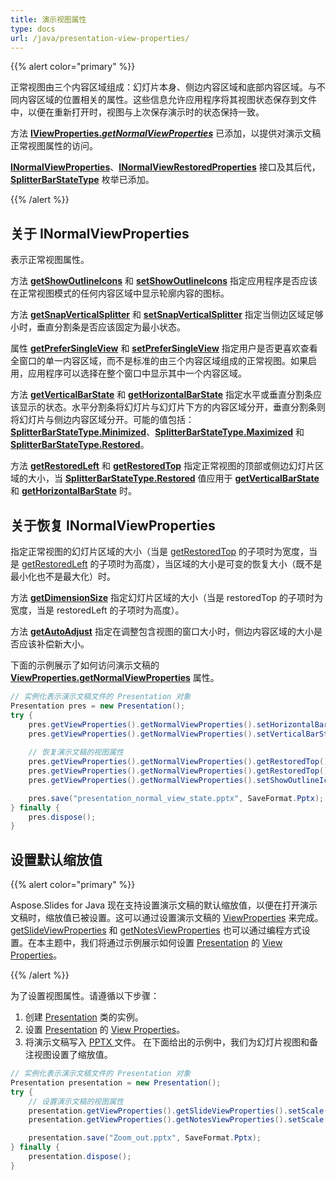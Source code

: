 ```yaml
---
title: 演示视图属性
type: docs
url: /java/presentation-view-properties/
---
```


{{% alert color="primary" %}} 

正常视图由三个内容区域组成：幻灯片本身、侧边内容区域和底部内容区域。与不同内容区域的位置相关的属性。这些信息允许应用程序将其视图状态保存到文件中，以便在重新打开时，视图与上次保存演示时的状态保持一致。

方法 [**IViewProperties.*getNormalViewProperties***](https://reference.aspose.com/slides/java/com.aspose.slides/IViewProperties#getNormalViewProperties--) 已添加，以提供对演示文稿正常视图属性的访问。

[**INormalViewProperties**](https://reference.aspose.com/slides/java/com.aspose.slides/INormalViewProperties)、[**INormalViewRestoredProperties**](https://reference.aspose.com/slides/java/com.aspose.slides/INormalViewRestoredProperties) 接口及其后代，[**SplitterBarStateType**](https://reference.aspose.com/slides/java/com.aspose.slides/SplitterBarStateType) 枚举已添加。

{{% /alert %}} 


## **关于 INormalViewProperties** #
表示正常视图属性。

方法 [**getShowOutlineIcons**](https://reference.aspose.com/slides/java/com.aspose.slides/INormalViewProperties#getShowOutlineIcons--) 和 [**setShowOutlineIcons**](https://reference.aspose.com/slides/java/com.aspose.slides/INormalViewProperties#setShowOutlineIcons-boolean-) 指定应用程序是否应该在正常视图模式的任何内容区域中显示轮廓内容的图标。

方法 [**getSnapVerticalSplitter**](https://reference.aspose.com/slides/java/com.aspose.slides/INormalViewProperties#getSnapVerticalSplitter--) 和 [**setSnapVerticalSplitter**](https://reference.aspose.com/slides/java/com.aspose.slides/INormalViewProperties#setSnapVerticalSplitter-boolean-) 指定当侧边区域足够小时，垂直分割条是否应该固定为最小状态。

属性 [**getPreferSingleView**](https://reference.aspose.com/slides/java/com.aspose.slides/INormalViewProperties#getPreferSingleView--) 和 [**setPreferSingleView**](https://reference.aspose.com/slides/java/com.aspose.slides/INormalViewProperties#setPreferSingleView-boolean-) 指定用户是否更喜欢查看全窗口的单一内容区域，而不是标准的由三个内容区域组成的正常视图。如果启用，应用程序可以选择在整个窗口中显示其中一个内容区域。

方法 [**getVerticalBarState**](https://reference.aspose.com/slides/java/com.aspose.slides/INormalViewProperties#getVerticalBarState--) 和 [**getHorizontalBarState**](https://reference.aspose.com/slides/java/com.aspose.slides/INormalViewProperties#getHorizontalBarState--) 指定水平或垂直分割条应该显示的状态。水平分割条将幻灯片与幻灯片下方的内容区域分开，垂直分割条则将幻灯片与侧边内容区域分开。可能的值包括：[**SplitterBarStateType.Minimized**](https://reference.aspose.com/slides/java/com.aspose.slides/SplitterBarStateType#Minimized)、[**SplitterBarStateType.Maximized**](https://reference.aspose.com/slides/java/com.aspose.slides/SplitterBarStateType#Maximized) 和 [**SplitterBarStateType.Restored**](https://reference.aspose.com/slides/java/com.aspose.slides/SplitterBarStateType#Restored)。

方法 [**getRestoredLeft**](https://reference.aspose.com/slides/java/com.aspose.slides/INormalViewProperties#getRestoredLeft--) 和 [**getRestoredTop**](https://reference.aspose.com/slides/java/com.aspose.slides/INormalViewProperties#getRestoredTop--) 指定正常视图的顶部或侧边幻灯片区域的大小，当 [**SplitterBarStateType.Restored**](https://reference.aspose.com/slides/java/com.aspose.slides/SplitterBarStateType#Restored) 值应用于 [**getVerticalBarState**](https://reference.aspose.com/slides/java/com.aspose.slides/INormalViewProperties#getVerticalBarState--) 和 [**getHorizontalBarState**](https://reference.aspose.com/slides/java/com.aspose.slides/INormalViewProperties#getHorizontalBarState--) 时。

## **关于恢复 INormalViewProperties** 
指定正常视图的幻灯片区域的大小（当是 [getRestoredTop](https://reference.aspose.com/slides/java/com.aspose.slides/INormalViewProperties#getRestoredTop--) 的子项时为宽度，当是 [getRestoredLeft](https://reference.aspose.com/slides/java/com.aspose.slides/INormalViewProperties#getRestoredLeft--) 的子项时为高度），当区域的大小是可变的恢复大小（既不是最小化也不是最大化）时。

方法 [**getDimensionSize**](https://reference.aspose.com/slides/java/com.aspose.slides/INormalViewRestoredProperties#getDimensionSize--) 指定幻灯片区域的大小（当是 restoredTop 的子项时为宽度，当是 restoredLeft 的子项时为高度）。

方法 [**getAutoAdjust**](https://reference.aspose.com/slides/java/com.aspose.slides/INormalViewRestoredProperties#getAutoAdjust--) 指定在调整包含视图的窗口大小时，侧边内容区域的大小是否应该补偿新大小。

下面的示例展示了如何访问演示文稿的 [**ViewProperties.getNormalViewProperties**](https://reference.aspose.com/slides/java/com.aspose.slides/ViewProperties#getNormalViewProperties--) 属性。

```java
// 实例化表示演示文稿文件的 Presentation 对象
Presentation pres = new Presentation();
try {
    pres.getViewProperties().getNormalViewProperties().setHorizontalBarState(SplitterBarStateType.Restored);
    pres.getViewProperties().getNormalViewProperties().setVerticalBarState(SplitterBarStateType.Maximized);
    
    // 恢复演示文稿的视图属性
    pres.getViewProperties().getNormalViewProperties().getRestoredTop().setAutoAdjust(true);
    pres.getViewProperties().getNormalViewProperties().getRestoredTop().setDimensionSize(80);
    pres.getViewProperties().getNormalViewProperties().setShowOutlineIcons(true);

    pres.save("presentation_normal_view_state.pptx", SaveFormat.Pptx);
} finally {
    pres.dispose();
}
```

## **设置默认缩放值**
{{% alert color="primary" %}} 

Aspose.Slides for Java 现在支持设置演示文稿的默认缩放值，以便在打开演示文稿时，缩放值已被设置。这可以通过设置演示文稿的 [ViewProperties](https://reference.aspose.com/slides/java/com.aspose.slides/ViewProperties) 来完成。[getSlideViewProperties](https://reference.aspose.com/slides/java/com.aspose.slides/ViewProperties#getSlideViewProperties--) 和 [getNotesViewProperties](https://reference.aspose.com/slides/java/com.aspose.slides/ViewProperties#getNotesViewProperties--) 也可以通过编程方式设置。在本主题中，我们将通过示例展示如何设置 [Presentation](https://reference.aspose.com/slides/java/com.aspose.slides/presentation) 的 [View Properties](https://reference.aspose.com/slides/java/com.aspose.slides/ViewProperties)。

{{% /alert %}} 

为了设置视图属性。请遵循以下步骤：

1. 创建 [Presentation](https://reference.aspose.com/slides/java/com.aspose.slides/presentation) 类的实例。
1. 设置 [Presentation](https://reference.aspose.com/slides/java/com.aspose.slides/presentation) 的 [View Properties](https://reference.aspose.com/slides/java/com.aspose.slides/ViewProperties)。
1. 将演示文稿写入 [PPTX ](https://docs.fileformat.com/presentation/pptx/) 文件。
   在下面给出的示例中，我们为幻灯片视图和备注视图设置了缩放值。

```java
// 实例化表示演示文稿文件的 Presentation 对象
Presentation presentation = new Presentation();
try {
    // 设置演示文稿的视图属性
    presentation.getViewProperties().getSlideViewProperties().setScale(100); // 幻灯片视图的缩放值（百分比）
    presentation.getViewProperties().getNotesViewProperties().setScale(100); // 备注视图的缩放值（百分比）

    presentation.save("Zoom_out.pptx", SaveFormat.Pptx);
} finally {
    presentation.dispose();
}
```